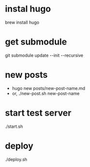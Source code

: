 # instal hugo
brew install hugo

# get submodule
git submodule update --init --recursive

# new posts
- hugo new posts/new-post-name.md
- or, ./new-post.sh new-post-name

# start test server
./start.sh

# deploy
./deploy.sh